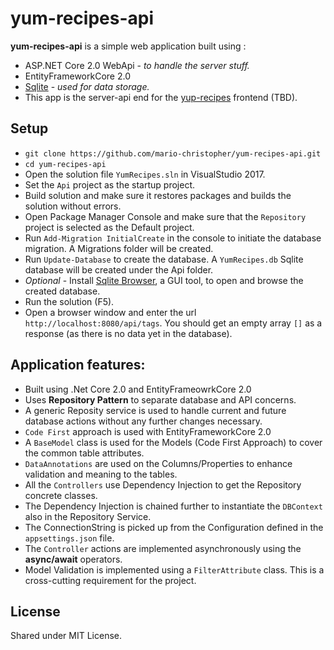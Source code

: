 # yum-recipes-api
**yum-recipes-api** is a simple web application built using :
* ASP.NET Core 2.0 WebApi - *to handle the server stuff.*
* EntityFrameworkCore 2.0
* [Sqlite](https://www.sqlite.org/index.html) - *used for data storage.*
* This app is the server-api end for the [yup-recipes](https://github.com/mario-christopher/yup-recipes) frontend (TBD).


## Setup
* `git clone https://github.com/mario-christopher/yum-recipes-api.git`
* `cd yum-recipes-api`
* Open the solution file `YumRecipes.sln` in VisualStudio 2017.
* Set the `Api` project as the startup project.
* Build solution and make sure it restores packages and builds the solution without errors.
* Open Package Manager Console and make sure that the `Repository` project is selected as the Default project.
* Run `Add-Migration InitialCreate` in the console to initiate the database migration. A Migrations folder will be created.
* Run `Update-Database` to create the database. A `YumRecipes.db` Sqlite database will be created under the Api folder.
* *Optional* - Install [Sqlite Browser](http://sqlitebrowser.org/), a GUI tool, to open and browse the created database.
* Run the solution (F5).
* Open a browser window and enter the url `http://localhost:8080/api/tags`. You should get an empty array `[]` as a response (as there is no data yet in the database).


##  Application features:

* Built using .Net Core 2.0 and EntityFrameowrkCore 2.0
* Uses **Repository Pattern** to separate database and API concerns.
* A generic Reposity service is used to handle current and future database actions without any further changes necessary.
* `Code First` approach is used with EntityFrameworkCore 2.0
* A `BaseModel` class is used for the Models (Code First Approach) to cover the common table attributes.
* `DataAnnotations` are used on the Columns/Properties to enhance validation and meaning to the tables.
* All the `Controllers` use Dependency Injection to get the Repository concrete classes.
* The Dependency Injection is chained further to instantiate the `DBContext` also in the Repository Service.
* The ConnectionString is picked up from the Configuration defined in the `appsettings.json` file.
* The `Controller` actions are implemented asynchronously using the **async/await** operators.
* Model Validation is implemented using a `FilterAttribute` class. This is a cross-cutting requirement for the project.

##   License

Shared under MIT License.